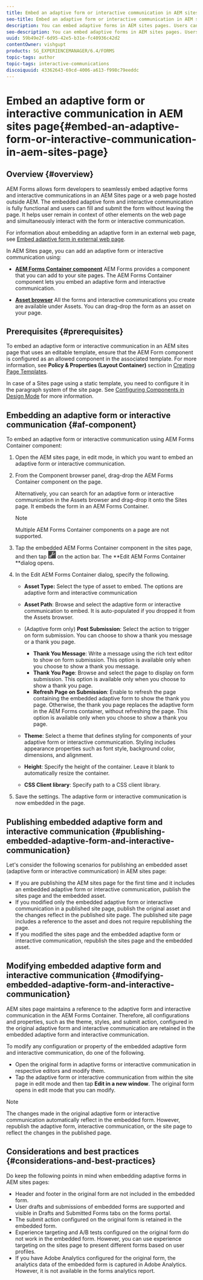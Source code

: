 ```yaml
---
title: Embed an adaptive form or interactive communication in AEM sites page
seo-title: Embed an adaptive form or interactive communication in AEM sites page
description: You can embed adaptive forms in AEM sites pages. Users can fill and submit forms without leaving the site pages.
seo-description: You can embed adaptive forms in AEM sites pages. Users can fill and submit forms without leaving the site pages.
uuid: 59b49e2f-6d95-42e5-b31e-fc40936c42d2
contentOwner: vishgupt
products: SG_EXPERIENCEMANAGER/6.4/FORMS
topic-tags: author
topic-tags: interactive-communications
discoiquuid: 43362643-69cd-4006-a613-f998c79eeddc
---
```


# Embed an adaptive form or interactive communication in AEM sites page{#embed-an-adaptive-form-or-interactive-communication-in-aem-sites-page}

## Overview {#overview}

AEM Forms allows form developers to seamlessly embed adaptive forms and interactive communications in an AEM Sites page or a web page hosted outside AEM. The embedded adaptive form and interactive communication is fully functional and users can fill and submit the form without leaving the page. It helps user remain in context of other elements on the web page and simultaneously interact with the form or interactive communication.

For information about embedding an adaptive form in an external web page, see [Embed adaptive form in external web page](/help/forms/using/embed-adaptive-form-external-web-page.md).

In AEM Sites page, you can add an adaptive form or interactive communication using:

* **[AEM Forms Container component](/help/forms/using/embed-adaptive-form-aem-sites.md#af-component)** 
  AEM Forms provides a component that you can add to your site pages. The AEM Forms Container component lets you embed an adaptive form and interactive communication.  

* **[Asset browser](/help/forms/using/embed-adaptive-form-aem-sites.md#asset-browser)** 
  All the forms and interactive communications you create are available under Assets. You can drag-drop the form as an asset on your page.

## Prerequisites {#prerequisites}

To embed an adaptive form or interactive communication in an AEM sites page that uses an editable template, ensure that the AEM Form component is configured as an allowed component in the associated template. For more information, see **Policy & Properties (Layout Container)** section in [Creating Page Templates](/help/sites-authoring/templates.md).

In case of a Sites page using a static template, you need to configure it in the paragraph system of the site page. See [Configuring Components in Design Mode](/help/sites-authoring/default-components-designmode.md) for more information.

## Embedding an adaptive form or interactive communication {#af-component}

To embed an adaptive form or interactive communication using AEM Forms Container component:

1. Open the AEM sites page, in edit mode, in which you want to embed an adaptive form or interactive communication.
1. From the Component browser panel, drag-drop the AEM Forms Container component on the page.

   Alternatively, you can search for an adaptive form or interactive communication in the Assets browser and drag-drop it onto the Sites page. It embeds the form in an AEM Forms Container.

   >[!NOTE]
   >
   >Multiple AEM Forms Container components on a page are not supported.

1. Tap the embedded AEM Forms Container component in the sites page, and then tap ![](assets/settings_icon.png) on the action bar. The **Edit AEM Forms Container **dialog opens.
1. In the Edit AEM Forms Container dialog, specify the following.

    * **Asset Type:** Select the type of asset to embed. The options are adaptive form and interactive communication 
    * **Asset Path**: Browse and select the adaptive form or interactive communication to embed. It is auto-populated if you dropped it from the Assets browser.
    * (Adaptive form only) **Post Submission**: Select the action to trigger on form submission. You can choose to show a thank you message or a thank you page.

        * **Thank You Message**: Write a message using the rich text editor to show on form submission. This option is available only when you choose to show a thank you message.
        * **Thank You Page**: Browse and select the page to display on form submission. This option is available only when you choose to show a thank you page.
        * **Refresh Page on Submission**: Enable to refresh the page containing the embedded adaptive form to show the thank you page. Otherwise, the thank you page replaces the adaptive form in the AEM Forms container, without refreshing the page. This option is available only when you choose to show a thank you page.

    * **Theme**: Select a theme that defines styling for components of your adaptive form or interactive communication. Styling includes appearance properties such as font style, background color, dimensions, and alignment.
    * **Height**: Specify the height of the container. Leave it blank to automatically resize the container.
    * **CSS Client library**: Specify path to a CSS client library.

1. Save the settings. The adaptive form or interactive communication is now embedded in the page.

## Publishing embedded adaptive form and interactive communication {#publishing-embedded-adaptive-form-and-interactive-communication}

Let's consider the following scenarios for publishing an embedded asset (adaptive form or interactive communication) in AEM sites page:

* If you are publishing the AEM sites page for the first time and it includes an embedded adaptive form or interactive communication, publish the sites page and the embedded asset.
* If you modified only the embedded adaptive form or interactive communication in a published site page, publish the original asset and the changes reflect in the published site page. The published site page includes a reference to the asset and does not require republishing the page.
* If you modified the sites page and the embedded adaptive form or interactive communication, republish the sites page and the embedded asset.

## Modifying embedded adaptive form and interactive communication {#modifying-embedded-adaptive-form-and-interactive-communication}

AEM sites page maintains a reference to the adaptive form and interactive communication in the AEM Forms Container. Therefore, all configurations and properties, such as the theme, styles, and submit action, configured in the original adaptive form and interactive communication are retained in the embedded adaptive form and interactive communication.

To modify any configuration or property of the embedded adaptive form and interactive communication, do one of the following.

* Open the original form in adaptive forms or interactive communication in respective editors and modify them.
* Tap the adaptive form or interactive communication from within the site page in edit mode and then tap **Edit in a new window**. The original form opens in edit mode that you can modify.

>[!NOTE]
>
>The changes made in the original adaptive form or interactive communication automatically reflect in the embedded form. However, republish the adaptive form, interactive communication, or the site page to reflect the changes in the published page.

## Considerations and best practices {#considerations-and-best-practices}

Do keep the following points in mind when embedding adaptive forms in AEM sites pages:

* Header and footer in the original form are not included in the embedded form.
* User drafts and submissions of embedded forms are supported and visible in Drafts and Submitted Forms tabs on the forms portal.
* The submit action configured on the original form is retained in the embedded form.
* Experience targeting and A/B tests configured on the original form do not work in the embedded form. However, you can use experience targeting on the sites page to present different forms based on user profiles.
* If you have Adobe Analytics configured for the original form, the analytics data of the embedded form is captured in Adobe Analytics. However, it is not available in the forms analytics report.

